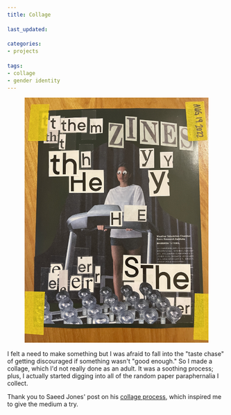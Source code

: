 ```yaml
---
title: Collage 

last_updated: 

categories:
- projects

tags:
- collage
- gender identity
---
```


<figure>
	<img alt="A collage. Lots of the letters E, H, M, R, S, T, and Y (sans-serif) are scattered about, occasional spelling out into pronouns. ZINES is also spelled out in a serif font. In the background there is a person walking on a treadmill. Googly eyes are glued over their eyes. In the foreground is a cutout of several rows of what look like large lightbulbs." src="/assets/images/2022-08-19-collage.jpg" />
</figure>

I felt a need to make something but I was afraid to fall into the "taste chase" of getting discouraged if something wasn't "good enough." So I made a collage, which I'd not really done as an adult. It was a soothing process; plus, I actually started digging into all of the random paper paraphernalia I collect.

Thank you to Saeed Jones' post on his [collage process](https://open.substack.com/pub/saeedjones/p/how-i-revised-one-of-my-old-collages?r=2en5o&utm_campaign=post&utm_medium=web), which inspired me to give the medium a try.